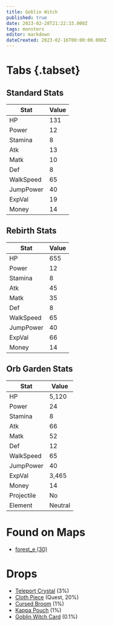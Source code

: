 ```yaml
---
title: Goblin Witch
published: true
date: 2023-02-28T21:22:33.000Z
tags: monsters
editor: markdown
dateCreated: 2023-02-16T00:00:00.000Z
---
```


# Tabs {.tabset}

## Standard Stats

|Stat|Value|
|-|-|
|HP|131|
|Power|12|
|Stamina|8|
|Atk|13|
|Matk|10|
|Def|8|
|WalkSpeed|65|
|JumpPower|40|
|ExpVal|19|
|Money|14|
## Rebirth Stats

|Stat|Value|
|-|-|
|HP|655|
|Power|12|
|Stamina|8|
|Atk|45|
|Matk|35|
|Def|8|
|WalkSpeed|65|
|JumpPower|40|
|ExpVal|66|
|Money|14|
## Orb Garden Stats

|Stat|Value|
|-|-|
|HP|5,120|
|Power|24|
|Stamina|8|
|Atk|66|
|Matk|52|
|Def|12|
|WalkSpeed|65|
|JumpPower|40|
|ExpVal|3,465|
|Money|14|
|Projectile|No|
|Element|Neutral|

# Found on Maps
 * [forest_e (30)](/maps/forest_e)

# Drops
 * [Teleport Crystal](/items/teleport-crystal) (3%)
 * [Cloth Piece](/items/cloth-piece) (Quest, 20%)
 * [Cursed Broom](/items/cursed-broom) (1%)
 * [Kappa Pouch](/items/kappa-pouch) (1%)
 * [Goblin Witch Card](/items/goblin-witch-card) (0.1%)
